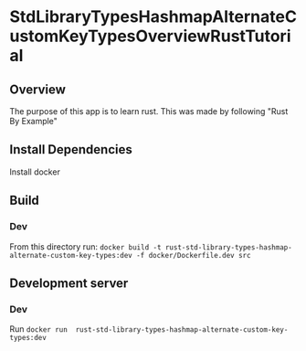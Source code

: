 # StdLibraryTypesHashmapAlternateCustomKeyTypesOverviewRustTutorial

## Overview
The purpose of this app is to learn rust. This was made by following "Rust By Example"

## Install Dependencies
Install docker

## Build
### Dev
From this directory run: `docker build -t rust-std-library-types-hashmap-alternate-custom-key-types:dev -f docker/Dockerfile.dev src`

## Development server
### Dev
Run `docker run  rust-std-library-types-hashmap-alternate-custom-key-types:dev`